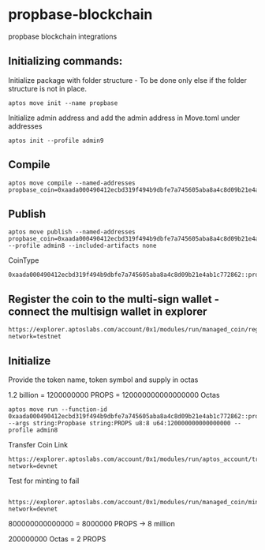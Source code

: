 # propbase-blockchain

propbase blockchain integrations

## Initializing commands:

Initialize package with folder structure - To be done only else if the folder structure is not in place.

```
aptos move init --name propbase

```

Initialize admin address and add the admin address in Move.toml under addresses

```
aptos init --profile admin9
```

## Compile

```
aptos move compile --named-addresses propbase_coin=0xaada000490412ecbd319f494b9dbfe7a745605aba8a4c8d09b21e4ab1c772862
```

## Publish

```
aptos move publish --named-addresses propbase_coin=0xaada000490412ecbd319f494b9dbfe7a745605aba8a4c8d09b21e4ab1c772862 --profile admin8 --included-artifacts none
```

CoinType

```
0xaada000490412ecbd319f494b9dbfe7a745605aba8a4c8d09b21e4ab1c772862::propbase_coin::PROPS

```

## Register the coin to the multi-sign wallet - connect the multisign wallet in explorer

```
https://explorer.aptoslabs.com/account/0x1/modules/run/managed_coin/register?network=testnet
```

## Initialize

Provide the token name, token symbol and supply in octas

1.2 billion = 1200000000 PROPS = 120000000000000000 Octas

```
aptos move run --function-id 0xaada000490412ecbd319f494b9dbfe7a745605aba8a4c8d09b21e4ab1c772862::propbase_coin::initialize --args string:Propbase string:PROPS u8:8 u64:120000000000000000 --profile admin8
```

Transfer Coin Link

```
https://explorer.aptoslabs.com/account/0x1/modules/run/aptos_account/transfer_coins?network=devnet

```

Test for minting to fail

```

https://explorer.aptoslabs.com/account/0x1/modules/run/managed_coin/mint?network=devnet

```

800000000000000 = 8000000 PROPS -> 8 million

200000000 Octas = 2 PROPS
